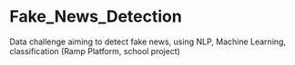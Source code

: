 # Fake_News_Detection
Data challenge aiming to detect fake news, using NLP, Machine Learning, classification (Ramp Platform, school project)
